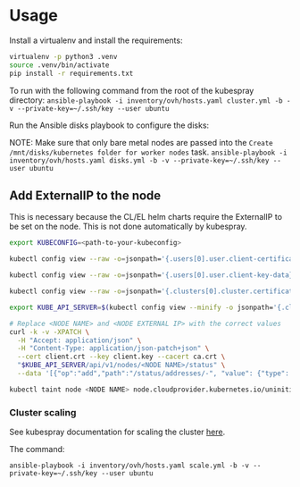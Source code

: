 # Usage

Install a virtualenv and install the requirements:
```bash
virtualenv -p python3 .venv
source .venv/bin/activate
pip install -r requirements.txt
```


To run with the following command from the root of the kubespray directory:
`ansible-playbook -i inventory/ovh/hosts.yaml cluster.yml -b -v --private-key=~/.ssh/key --user ubuntu`

Run the Ansible disks playbook to configure the disks:

NOTE: Make sure that only bare metal nodes are passed into the `Create /mnt/disks/kubernetes folder for worker nodes` task. 
`ansible-playbook -i inventory/ovh/hosts.yaml disks.yml -b -v --private-key=~/.ssh/key --user ubuntu`


## Add ExternalIP to the node
This is necessary because the CL/EL helm charts require the ExternalIP to be set on the node. This is not done automatically by kubespray.
```bash
export KUBECONFIG=<path-to-your-kubeconfig>

kubectl config view --raw -o=jsonpath='{.users[0].user.client-certificate-data}' | base64 -d > client.crt

kubectl config view --raw -o=jsonpath='{.users[0].user.client-key-data}' | base64 -d > client.key

kubectl config view --raw -o=jsonpath='{.clusters[0].cluster.certificate-authority-data}' | base64 -d > ca.crt

export KUBE_API_SERVER=$(kubectl config view --minify -o jsonpath='{.clusters[0].cluster.server}')

# Replace <NODE NAME> and <NODE EXTERNAL IP> with the correct values
curl -k -v -XPATCH \
  -H "Accept: application/json" \
  -H "Content-Type: application/json-patch+json" \
  --cert client.crt --key client.key --cacert ca.crt \
  "$KUBE_API_SERVER/api/v1/nodes/<NODE NAME>/status" \
  --data '[{"op":"add","path":"/status/addresses/-", "value": {"type": "ExternalIP", "address": "<NODE EXTERNAL IP>"} }]'
```

```bash
kubectl taint node <NODE NAME> node.cloudprovider.kubernetes.io/uninitialized-
```

### Cluster scaling

See kubespray documentation for scaling the cluster [here](https://kubespray.io/#/docs/getting-started?id=adding-nodes).

The command:
```
ansible-playbook -i inventory/ovh/hosts.yaml scale.yml -b -v --private-key=~/.ssh/key --user ubuntu
```